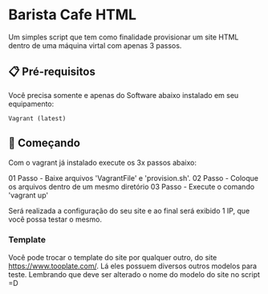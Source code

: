 # Barista Cafe HTML

Um simples script que tem como finalidade provisionar um site HTML dentro de uma máquina virtal com apenas 3 passos.

## 📋 Pré-requisitos

Você precisa somente e apenas do Software abaixo instalado em seu equipamento:

```
Vagrant (latest)
```

## 🚀 Começando
Com o vagrant já instalado execute os 3x passos abaixo:

01 Passo - Baixe arquivos 'VagrantFile' e 'provision.sh'.
02 Passo - Coloque os arquivos dentro de um mesmo diretório
03 Passo - Execute o comando 'vagrant up'

Será realizada a configuração do seu site e ao final será exibido 1 IP, que você possa testar o mesmo.

### Template
Você pode trocar o template do site por qualquer outro, do site https://www.tooplate.com/.
Lá eles possuem diversos outros modelos para teste.
Lembrando que deve ser alterado o nome do modelo do site no script =D